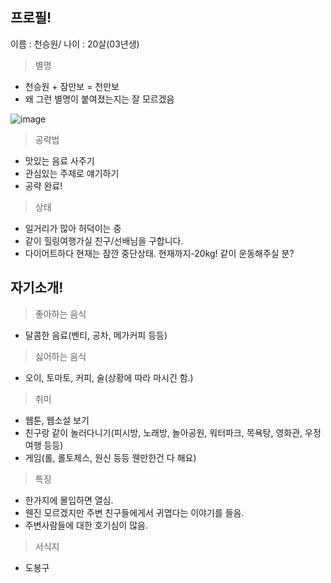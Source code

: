 프로필!
--
이름 : 천승원/ 나이 : 20살(03년생)

> 별명
  + 천승원 + 잠만보 = 천만보
  + 왜 그런 별명이 붙여졌는지는 잘 모르겠음

![image](https://user-images.githubusercontent.com/67413252/159678893-868fdf47-3f2b-4319-ab0a-64dd5016305d.png)

> 공략법
  + 맛있는 음료 사주기
  + 관심있는 주제로 얘기하기
  + 공략 완료!

> 상태
  + 일거리가 많아 허덕이는 중
  + 같이 힐링여행가실 친구/선배님을 구합니다.
  + 다이어트하다 현재는 잠깐 중단상태. 현재까지-20kg! 같이 운동해주실 분?
  
자기소개!
---
> 좋아하는 음식
  + 달콤한 음료(벤티, 공차, 메가커피 등등)
> 싫어하는 음식
  + 오이, 토마토, 커피, 술(상황에 따라 마시긴 함.)

> 취미
  + 웹툰, 웹소설 보기
  + 친구랑 같이 놀러다니기(피시방, 노래방, 놀아공원, 워터파크, 목욕탕, 영화관, 우정여행 등등)
  + 게임(롤, 롤토체스, 원신 등등 웬만한건 다 해요)

> 특징
  + 한가지에 몰입하면 열심.
  + 웬진 모르겠지만 주변 친구들에게서 귀엽다는 이야기를 들음.
  + 주변사람들에 대한 호기심이 많음.

> 서식지
  + 도봉구
